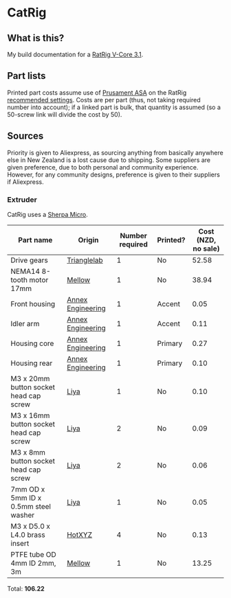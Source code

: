 # CatRig

## What is this?

My build documentation for a [RatRig V-Core 3.1][ratrig].

## Part lists

Printed part costs assume use of  [Prusament ASA][prusament-asa] on the RatRig
[recommended settings][ratrig-settings]. Costs are per part (thus, not taking
required number into account); if a linked part is bulk, that quantity is
assumed (so a 50-screw link will divide the cost by 50).

## Sources

Priority is given to Aliexpress, as sourcing anything from basically anywhere
else in New Zealand is a lost cause due to shipping. Some suppliers are given
preference, due to both personal and community experience. However, for any
community designs, preference is given to their suppliers if Aliexpress.

### Extruder

CatRig uses a [Sherpa Micro][sherpa-micro]. 

| Part name | Origin | Number required | Printed? | Cost (NZD, no sale) |
|---|---|---|---|---|
| Drive gears | [Trianglelab][drive-gears-tl] | 1 | No | 52.58 |
| NEMA14 8-tooth motor 17mm | [Mellow][nema-14-8t-mellow] | 1 | No | 38.94 |
| Front housing | [Annex Engineering][sherpa-front-housing-stl] | 1 | Accent | 0.05 |
| Idler arm | [Annex Engineering][sherpa-idler-arm-stl] | 1 | Accent | 0.11 |
| Housing core | [Annex Engineering][sherpa-housing-core-stl] | 1 | Primary | 0.27 |
| Housing rear | [Annex Engineering][sherpa-housing-rear-stl] | 1 | Primary | 0.10 |
| M3 x 20mm button socket head cap screw | [Liya][liya-m3-bsh] | 1 | No | 0.10 |
| M3 x 16mm button socket head cap screw | [Liya][liya-m3-bsh] | 2 | No | 0.09 |
| M3 x 8mm button socket head cap screw | [Liya][liya-m3-bsh] | 2 | No | 0.06 |
| 7mm OD x 5mm ID x 0.5mm steel washer | [Liya][liya-washer] | 1 | No | 0.05 |
| M3 x D5.0 x L4.0 brass insert | [HotXYZ][hotxyz-insert] | 4 | No | 0.13 |
| PTFE tube OD 4mm ID 2mm, 3m | [Mellow][ptfe-mellow] | 1 | No | 13.25 |

Total: **106.22**

[ratrig]: https://v-core.ratrig.com/
[drive-gears-tl]: https://www.aliexpress.com/item/1005003156582431.html
[nema-14-8t-mellow]: https://www.aliexpress.com/item/1005005124486943.html
[sherpa-micro]: https://github.com/Annex-Engineering/Sherpa_Micro-Extruder
[sherpa-front-housing-stl]: https://github.com/Annex-Engineering/Sherpa_Micro-Extruder/blob/main/STLs/%5Ba%5D_housing_front_x1_rev2.STL
[sherpa-idler-arm-stl]: https://github.com/Annex-Engineering/Sherpa_Micro-Extruder/blob/main/STLs/%5Ba%5D_idler_arm_long_x1_rev2.STL
[sherpa-housing-core-stl]: https://github.com/Annex-Engineering/Sherpa_Micro-Extruder/blob/main/STLs/housing_core_x1_rev2.STL
[sherpa-housing-rear-stl]: https://github.com/Annex-Engineering/Sherpa_Micro-Extruder/blob/main/STLs/housing_rear_x1_rev2.STL
[prusament-asa]: https://www.prusa3d.com/category/prusament-asa
[ratrig-settings]: https://v-core.ratrig.com/printed_parts/#recommended-print-settings
[liya-m3-bsh]: https://www.aliexpress.com/item/32810852732.html
[liya-washer]: https://www.aliexpress.com/item/4000316011573.html
[hotxyz-insert]: https://www.aliexpress.com/item/4000232858343.html
[ptfe-mellow]: https://www.aliexpress.com/item/1005001370675514.html
